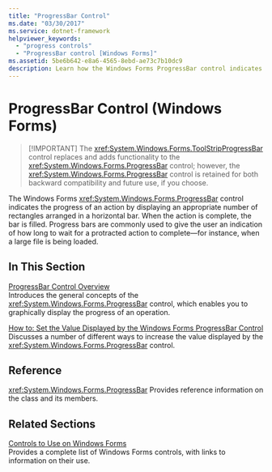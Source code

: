 ```yaml
---
title: "ProgressBar Control"
ms.date: "03/30/2017"
ms.service: dotnet-framework
helpviewer_keywords: 
  - "progress controls"
  - "ProgressBar control [Windows Forms]"
ms.assetid: 5be6b642-e8a6-4565-8ebd-ae73c7b10dc9
description: Learn how the Windows Forms ProgressBar control indicates the progress of an action by displaying an appropriate number of rectangles arranged in a horizontal bar.
---
```

# ProgressBar Control (Windows Forms)
>
> [!IMPORTANT]
> The <xref:System.Windows.Forms.ToolStripProgressBar> control replaces and adds functionality to the <xref:System.Windows.Forms.ProgressBar> control; however, the <xref:System.Windows.Forms.ProgressBar> control is retained for both backward compatibility and future use, if you choose.

The Windows Forms <xref:System.Windows.Forms.ProgressBar> control indicates the progress of an action by displaying an appropriate number of rectangles arranged in a horizontal bar. When the action is complete, the bar is filled. Progress bars are commonly used to give the user an indication of how long to wait for a protracted action to complete—for instance, when a large file is being loaded.

## In This Section

[ProgressBar Control Overview](progressbar-control-overview-windows-forms.md)\
Introduces the general concepts of the <xref:System.Windows.Forms.ProgressBar> control, which enables you to graphically display the progress of an operation.

[How to: Set the Value Displayed by the Windows Forms ProgressBar Control](how-to-set-the-value-displayed-by-the-windows-forms-progressbar-control.md)\
Discusses a number of different ways to increase the value displayed by the <xref:System.Windows.Forms.ProgressBar> control.

## Reference

<xref:System.Windows.Forms.ProgressBar>
Provides reference information on the class and its members.

## Related Sections

[Controls to Use on Windows Forms](controls-to-use-on-windows-forms.md)\
Provides a complete list of Windows Forms controls, with links to information on their use.
